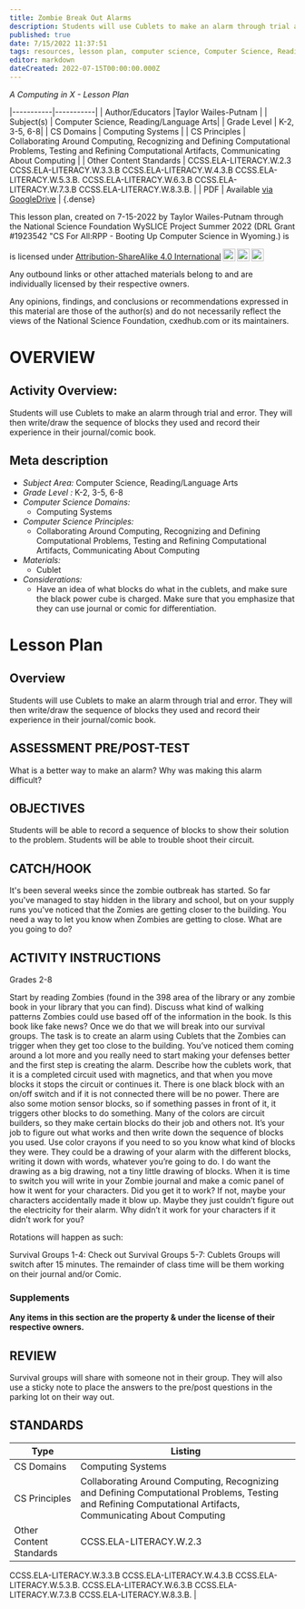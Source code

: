 ```yaml
---
title: Zombie Break Out Alarms
description: Students will use Cublets to make an alarm through trial and error. They will then write/draw the sequence of blocks they used and record their experience in their journal/comic book.
published: true
date: 7/15/2022 11:37:51
tags: resources, lesson plan, computer science, Computer Science, Reading/Language Arts 
editor: markdown
dateCreated: 2022-07-15T00:00:00.000Z
---
```

*A Computing in X - Lesson Plan*

|-----------|-----------|
| Author/Educators |Taylor Wailes-Putnam |
| Subject(s) | Computer Science, Reading/Language Arts|
| Grade Level | K-2, 3-5, 6-8|
| CS Domains | Computing Systems |
| CS Principles | Collaborating Around Computing, Recognizing and Defining Computational Problems, Testing and Refining Computational Artifacts, Communicating About Computing |
| Other Content Standards | CCSS.ELA-LITERACY.W.2.3
CCSS.ELA-LITERACY.W.3.3.B
CCSS.ELA-LITERACY.W.4.3.B
CCSS.ELA-LITERACY.W.5.3.B.
CCSS.ELA-LITERACY.W.6.3.B
CCSS.ELA-LITERACY.W.7.3.B
CCSS.ELA-LITERACY.W.8.3.B. | 
| PDF | Available [via GoogleDrive](https://drive.google.com/open?id=1tKPuvJAbpEQA1EA8maHh77UFHobtSzmM) |
{.dense}






This lesson plan, created on 7-15-2022 by Taylor Wailes-Putnam through the National Science Foundation WySLICE Project Summer 2022 (DRL Grant #1923542 "CS For All:RPP - Booting Up Computer Science in Wyoming.) is  <p xmlns:cc="http://creativecommons.org/ns#" >  is licensed under <a href="http://creativecommons.org/licenses/by-sa/4.0/?ref=chooser-v1" target="_blank" rel="license noopener noreferrer" style="display:inline-block;">Attribution-ShareAlike 4.0 International<img style="height:22px!important;margin-left:3px;vertical-align:text-bottom;" src="https://mirrors.creativecommons.org/presskit/icons/cc.svg?ref=chooser-v1"><img style="height:22px!important;margin-left:3px;vertical-align:text-bottom;" src="https://mirrors.creativecommons.org/presskit/icons/by.svg?ref=chooser-v1"><img style="height:22px!important;margin-left:3px;vertical-align:text-bottom;" src="https://mirrors.creativecommons.org/presskit/icons/sa.svg?ref=chooser-v1"></a></p>


Any outbound links or other attached materials belong to and are individually licensed by their respective owners. 


Any opinions, findings, and conclusions or recommendations expressed in this material are those of the author(s) and do not necessarily reflect the views of the National Science Foundation, cxedhub.com or its maintainers.


# OVERVIEW
## Activity Overview:  
Students will use Cublets to make an alarm through trial and error. They will then write/draw the sequence of blocks they used and record their experience in their journal/comic book.
## Meta description
+ *Subject Area:* Computer Science, Reading/Language Arts 
+ *Grade Level :* K-2, 3-5, 6-8 
+ *Computer Science Domains:*
   + Computing Systems
+ *Computer Science Principles:*
   + Collaborating Around Computing, Recognizing and Defining Computational Problems, Testing and Refining Computational Artifacts, Communicating About Computing
+ *Materials:* 
   + Cublet
+ *Considerations:*
   + Have an idea of what blocks do what in the cublets, and make sure the black power cube is charged. Make sure that you emphasize that they can use journal or comic for differentiation.


# Lesson Plan
## Overview
Students will use Cublets to make an alarm through trial and error. They will then write/draw the sequence of blocks they used and record their experience in their journal/comic book.
## ASSESSMENT PRE/POST-TEST
What is a better way to make an alarm? Why was making this alarm difficult?
## OBJECTIVES
Students will be able to record a sequence of blocks to show their solution to the problem.
Students will be able to trouble shoot their circuit.


## CATCH/HOOK
It's been several weeks since the zombie outbreak has started. So far you've managed to stay hidden in the library and school, but on your supply runs you've noticed that the Zomies are getting closer to the building. You need a way to let you know when Zombies are getting to close. What are you going to do?


## ACTIVITY INSTRUCTIONS
Grades 2-8


Start by reading Zombies (found in the 398 area of the library or any zombie book in your library that you can find). Discuss what kind of walking patterns Zombies could use based off of the information in the book. Is this book like fake news? 
Once we do that we will break into our survival groups. The task is to create an alarm using Cublets that the Zombies can trigger when they get too close to the building. You’ve noticed them coming around a lot more and you really need to start making your defenses better and the first step is creating the alarm. 
Describe how the cublets work, that it is a completed circuit used with magnetics, and that when you move blocks it stops the circuit or continues it. There is one black block with an on/off switch and if it is not connected there will be no power. There are also some motion sensor blocks, so if something passes in front of it, it triggers other blocks to do something. Many of the colors are circuit builders, so they make certain blocks do their job and others not. It’s your job to figure out what works and then write down the sequence of blocks you used. Use color crayons if you need to so you know what kind of blocks they were. They could be a drawing of your alarm with the different blocks, writing it down with words, whatever you’re going to do. I do want the drawing as a big drawing, not a tiny little drawing of blocks.
        When it is time to switch you will write in your Zombie journal and make a comic panel of how it went for your characters. Did you get it to work? If not, maybe your characters accidentally made it blow up. Maybe they just couldn’t figure out the electricity for their alarm. Why didn’t it work for your characters if it didn’t work for you?


Rotations will happen as such:


Survival Groups 1-4: Check out
Survival Groups 5-7: Cublets
Groups will switch after 15 minutes. The remainder of class time will be them working on their journal and/or Comic.


### Supplements
**Any items in this section are the property & under the license of their respective owners.**






## REVIEW
Survival groups will share with someone not in their group. They will also use a sticky note to place the answers to the pre/post questions in the parking lot on their way out.
## STANDARDS        
| Type | Listing | 
|-----------|-----------|
| CS Domains  | Computing Systems|
| CS Principles   | Collaborating Around Computing, Recognizing and Defining Computational Problems, Testing and Refining Computational Artifacts, Communicating About Computing|
| Other Content Standards | CCSS.ELA-LITERACY.W.2.3
CCSS.ELA-LITERACY.W.3.3.B
CCSS.ELA-LITERACY.W.4.3.B
CCSS.ELA-LITERACY.W.5.3.B.
CCSS.ELA-LITERACY.W.6.3.B
CCSS.ELA-LITERACY.W.7.3.B
CCSS.ELA-LITERACY.W.8.3.B.  |
